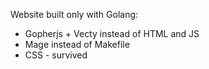 Website built only with Golang:
* Gopherjs + Vecty instead of HTML and JS
* Mage instead of Makefile 
* CSS - survived
